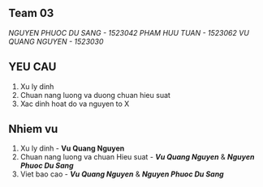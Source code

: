 ## Team 03
_NGUYEN PHUOC DU SANG - 1523042_
_PHAM HUU TUAN - 1523062_
_VU QUANG NGUYEN - 1523030_
## YEU CAU
1. Xu ly dinh
2. Chuan nang luong va duong chuan hieu suat
3. Xac dinh hoat do va nguyen to X
## Nhiem vu
1. Xu ly dinh - **Vu Quang Nguyen** 
2. Chuan nang luong va chuan Hieu suat  - _**Vu Quang Nguyen**_ & _**Nguyen Phuoc Du Sang**_
3. Viet bao cao - _**Vu Quang Nguyen**_ & _**Nguyen Phuoc Du Sang**_

